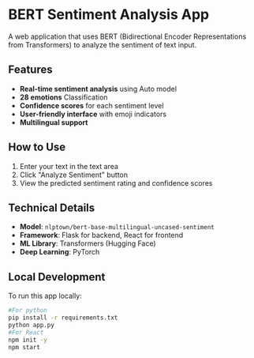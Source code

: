 # BERT Sentiment Analysis App

A web application that uses BERT (Bidirectional Encoder Representations from Transformers) to analyze the sentiment of text input.

## Features

- **Real-time sentiment analysis** using Auto model
- **28 emotions** Classification
- **Confidence scores** for each sentiment level
- **User-friendly interface** with emoji indicators
- **Multilingual support** 

## How to Use

1. Enter your text in the text area
2. Click "Analyze Sentiment" button
3. View the predicted sentiment rating and confidence scores



## Technical Details

- **Model**: `nlptown/bert-base-multilingual-uncased-sentiment`
- **Framework**: Flask for backend, React for frontend
- **ML Library**: Transformers (Hugging Face)
- **Deep Learning**: PyTorch

## Local Development

To run this app locally:

```bash
#For python
pip install -r requirements.txt
python app.py
#For React
npm init -y
npm start
```
